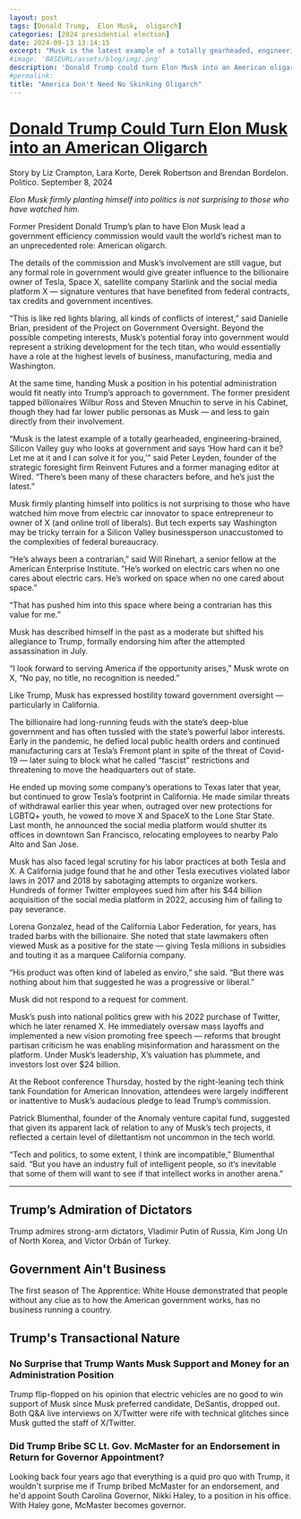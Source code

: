 ```yaml
---
layout: post
tags: [Donald Trump,  Elon Musk,  oligarch]
categories: [2024 presidential election]
date: 2024-09-13 13:14:15
excerpt: "Musk is the latest example of a totally gearheaded, engineering-brained, Silicon Valley guy who looks at government and says ‘How hard can it be? Let me at it and I can solve it for you.' There’s been many of these characters before, and he’s just the latest."
#image: 'BASEURL/assets/blog/img/.png'
description: 'Donald Trump could turn Elon Musk into an American oligarch'
#permalink:
title: "America Don't Need No Skinking Oligarch"
---
```


# [Donald Trump Could Turn Elon Musk into an American Oligarch](https://www.politico.com/news/2024/09/07/trump-elon-musk-government-position-00177845)

Story by Liz Crampton, Lara Korte, Derek Robertson and Brendan Bordelon. Politico.
September 8, 2024


*Elon Musk firmly planting himself into politics is not surprising to those who have watched him.*

Former President Donald Trump’s plan to have Elon Musk lead a government efficiency commission would vault the world’s richest man to an unprecedented role: American oligarch.

The details of the commission and Musk’s involvement are still vague, but any formal role in government would give greater influence to the billionaire owner of Tesla, Space X, satellite company Starlink and the social media platform X — signature ventures that have benefited from federal contracts, tax credits and government incentives.

“This is like red lights blaring, all kinds of conflicts of interest,” said Danielle Brian, president of the Project on Government Oversight.
Beyond the possible competing interests, Musk’s potential foray into government would represent a striking development for the tech titan, who would essentially have a role at the highest levels of business, manufacturing, media and Washington.

At the same time, handing Musk a position in his potential administration would fit neatly into Trump’s approach to government. The former president tapped billionaires Wilbur Ross and Steven Mnuchin to serve in his Cabinet, though they had far lower public personas as Musk — and less to gain directly from their involvement.

“Musk is the latest example of a totally gearheaded, engineering-brained, Silicon Valley guy who looks at government and says ‘How hard can it be? Let me at it and I can solve it for you,’” said Peter Leyden, founder of the strategic foresight firm Reinvent Futures and a former managing editor at Wired. “There’s been many of these characters before, and he’s just the latest.”

Musk firmly planting himself into politics is not surprising to those who have watched him move from electric car innovator to space entrepreneur to owner of X (and online troll of liberals). But tech experts say Washington may be tricky terrain for a Silicon Valley businessperson unaccustomed to the complexities of federal bureaucracy.

“He’s always been a contrarian,” said Will Rinehart, a senior fellow at the American Enterprise Institute. “He’s worked on electric cars when no one cares about electric cars. He’s worked on space when no one cared about space.”

“That has pushed him into this space where being a contrarian has this value for me.”

Musk has described himself in the past as a moderate but shifted his allegiance to Trump, formally endorsing him after the attempted assassination in July.

“I look forward to serving America if the opportunity arises,” Musk wrote on X, “No pay, no title, no recognition is needed.”

Like Trump, Musk has expressed hostility toward government oversight — particularly in California.

The billionaire had long-running feuds with the state’s deep-blue government and has often tussled with the state’s powerful labor interests. Early in the pandemic, he defied local public health orders and continued manufacturing cars at Tesla’s Fremont plant in spite of the threat of Covid-19 — later suing to block what he called “fascist” restrictions and threatening to move the headquarters out of state.

He ended up moving some company’s operations to Texas later that year, but continued to grow Tesla’s footprint in California. He made similar threats of withdrawal earlier this year when, outraged over new protections for LGBTQ+ youth, he vowed to move X and SpaceX to the Lone Star State. Last month, he announced the social media platform would shutter its offices in downtown San Francisco, relocating employees to nearby Palo Alto and San Jose.

Musk has also faced legal scrutiny for his labor practices at both Tesla and X. A California judge found that he and other Tesla executives violated labor laws in 2017 and 2018 by sabotaging attempts to organize workers. Hundreds of former Twitter employees sued him after his $44 billion acquisition of the social media platform in 2022, accusing him of failing to pay severance.

Lorena Gonzalez, head of the California Labor Federation, for years, has traded barbs with the billionaire. She noted that state lawmakers often viewed Musk as a positive for the state — giving Tesla millions in subsidies and touting it as a marquee California company.

“His product was often kind of labeled as enviro,” she said. “But there was nothing about him that suggested he was a progressive or liberal.”

Musk did not respond to a request for comment.

Musk’s push into national politics grew with his 2022 purchase of Twitter, which he later renamed X. He immediately oversaw mass layoffs and implemented a new vision promoting free speech — reforms that brought partisan criticism he was enabling misinformation and harassment on the platform. Under Musk’s leadership, X’s valuation has plummete, and investors lost over $24 billion.

At the Reboot conference Thursday, hosted by the right-leaning tech think tank Foundation for American Innovation, attendees were largely indifferent or inattentive to Musk’s audacious pledge to lead Trump’s commission.

Patrick Blumenthal, founder of the Anomaly venture capital fund, suggested that given its apparent lack of relation to any of Musk’s tech projects, it reflected a certain level of dilettantism not uncommon in the tech world.

“Tech and politics, to some extent, I think are incompatible,” Blumenthal said. “But you have an industry full of intelligent people, so it’s inevitable that some of them will want to see if that intellect works in another arena.”

[^11]: "All right," Curtin shouted back. "If you are the police, where are your badges? Let's see them."<br /><br />"Badges, to god-damned hell with badges! We have no badges. In fact, we don't need badges. I don't have to show you any stinking badges, you god-damned cabrón and chinga tu madre! Come out there from that shit-hole of yours. I have to speak to you.<br /> *The Treasure of the Sierra Madre.*

<hr />

## Trump’s Admiration of Dictators

Trump admires strong-arm dictators, Vladimir Putin of Russia, Kim Jong Un of North Korea, and Victor Orbán of Turkey. 

## Government Ain't Business 

The first season of The Apprentice: White House demonstrated that people without any clue as to how the American government works, has no business running a country. 


## Trump's Transactional Nature

### No Surprise that Trump Wants Musk Support and Money for an Administration Position

Trump flip-flopped on his opinion that electric vehicles are no good to win support of Musk since Musk preferred candidate, DeSantis, dropped out. Both Q&A live interviews on X/Twitter were rife with technical glitches since Musk gutted the staff of X/Twitter.

### Did Trump Bribe SC Lt. Gov. McMaster for an Endorsement in Return for Governor Appointment?

Looking back four years ago that everything is a quid pro quo with Trump, it wouldn't surprise me if Trump bribed McMaster for an endorsement, and he'd appoint South Carolina Governor, Nikki Haley, to a position in his office. With Haley gone, McMaster becomes governor.
